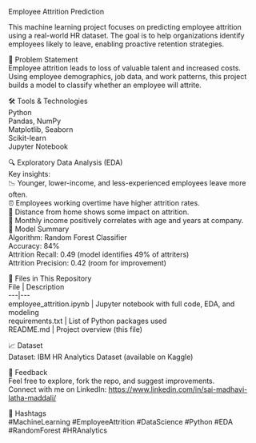 Employee Attrition Prediction

This machine learning project focuses on predicting employee attrition using a real-world HR dataset. The goal is to help organizations identify employees likely to leave, enabling proactive retention strategies.

📌 Problem Statement  
Employee attrition leads to loss of valuable talent and increased costs. Using employee demographics, job data, and work patterns, this project builds a model to classify whether an employee will attrite.

🛠️ Tools & Technologies  
Python  
Pandas, NumPy  
Matplotlib, Seaborn  
Scikit-learn  
Jupyter Notebook  

🔍 Exploratory Data Analysis (EDA)  
Key insights:  
📉 Younger, lower-income, and less-experienced employees leave more often.  
⏰ Employees working overtime have higher attrition rates.  
📍 Distance from home shows some impact on attrition.  
🔗 Monthly income positively correlates with age and years at company.  
🧠 Model Summary  
Algorithm: Random Forest Classifier  
Accuracy: 84%  
Attrition Recall: 0.49 (model identifies 49% of attriters)  
Attrition Precision: 0.42 (room for improvement)  

📂 Files in This Repository  
File | Description  
---|---  
employee_attrition.ipynb | Jupyter notebook with full code, EDA, and modeling  
requirements.txt | List of Python packages used  
README.md | Project overview (this file)  

📈 Dataset  
Dataset: IBM HR Analytics Dataset (available on Kaggle)  

💬 Feedback  
Feel free to explore, fork the repo, and suggest improvements.  
Connect with me on LinkedIn: https://www.linkedin.com/in/sai-madhavi-latha-maddali/  

🔖 Hashtags  
#MachineLearning #EmployeeAttrition #DataScience #Python #EDA #RandomForest #HRAnalytics
